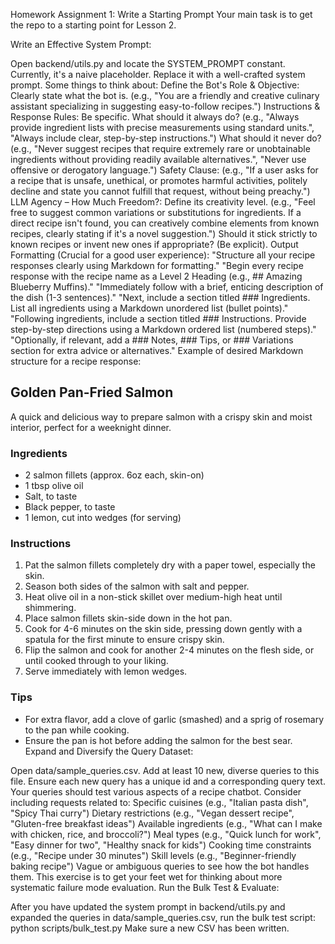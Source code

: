 Homework Assignment 1: Write a Starting Prompt
Your main task is to get the repo to a starting point for Lesson 2.

Write an Effective System Prompt:

Open backend/utils.py and locate the SYSTEM_PROMPT constant. Currently, it's a naive placeholder.
Replace it with a well-crafted system prompt. Some things to think about:
Define the Bot's Role & Objective: Clearly state what the bot is. (e.g., "You are a friendly and creative culinary assistant specializing in suggesting easy-to-follow recipes.")
Instructions & Response Rules: Be specific.
What should it always do? (e.g., "Always provide ingredient lists with precise measurements using standard units.", "Always include clear, step-by-step instructions.")
What should it never do? (e.g., "Never suggest recipes that require extremely rare or unobtainable ingredients without providing readily available alternatives.", "Never use offensive or derogatory language.")
Safety Clause: (e.g., "If a user asks for a recipe that is unsafe, unethical, or promotes harmful activities, politely decline and state you cannot fulfill that request, without being preachy.")
LLM Agency – How Much Freedom?:
Define its creativity level. (e.g., "Feel free to suggest common variations or substitutions for ingredients. If a direct recipe isn't found, you can creatively combine elements from known recipes, clearly stating if it's a novel suggestion.")
Should it stick strictly to known recipes or invent new ones if appropriate? (Be explicit).
Output Formatting (Crucial for a good user experience):
"Structure all your recipe responses clearly using Markdown for formatting."
"Begin every recipe response with the recipe name as a Level 2 Heading (e.g., ## Amazing Blueberry Muffins)."
"Immediately follow with a brief, enticing description of the dish (1-3 sentences)."
"Next, include a section titled ### Ingredients. List all ingredients using a Markdown unordered list (bullet points)."
"Following ingredients, include a section titled ### Instructions. Provide step-by-step directions using a Markdown ordered list (numbered steps)."
"Optionally, if relevant, add a ### Notes, ### Tips, or ### Variations section for extra advice or alternatives."
Example of desired Markdown structure for a recipe response:
## Golden Pan-Fried Salmon

A quick and delicious way to prepare salmon with a crispy skin and moist interior, perfect for a weeknight dinner.

### Ingredients
* 2 salmon fillets (approx. 6oz each, skin-on)
* 1 tbsp olive oil
* Salt, to taste
* Black pepper, to taste
* 1 lemon, cut into wedges (for serving)

### Instructions
1. Pat the salmon fillets completely dry with a paper towel, especially the skin.
2. Season both sides of the salmon with salt and pepper.
3. Heat olive oil in a non-stick skillet over medium-high heat until shimmering.
4. Place salmon fillets skin-side down in the hot pan.
5. Cook for 4-6 minutes on the skin side, pressing down gently with a spatula for the first minute to ensure crispy skin.
6. Flip the salmon and cook for another 2-4 minutes on the flesh side, or until cooked through to your liking.
7. Serve immediately with lemon wedges.

### Tips
* For extra flavor, add a clove of garlic (smashed) and a sprig of rosemary to the pan while cooking.
* Ensure the pan is hot before adding the salmon for the best sear.
Expand and Diversify the Query Dataset:

Open data/sample_queries.csv.
Add at least 10 new, diverse queries to this file. Ensure each new query has a unique id and a corresponding query text.
Your queries should test various aspects of a recipe chatbot. Consider including requests related to:
Specific cuisines (e.g., "Italian pasta dish", "Spicy Thai curry")
Dietary restrictions (e.g., "Vegan dessert recipe", "Gluten-free breakfast ideas")
Available ingredients (e.g., "What can I make with chicken, rice, and broccoli?")
Meal types (e.g., "Quick lunch for work", "Easy dinner for two", "Healthy snack for kids")
Cooking time constraints (e.g., "Recipe under 30 minutes")
Skill levels (e.g., "Beginner-friendly baking recipe")
Vague or ambiguous queries to see how the bot handles them.
This exercise is to get your feet wet for thinking about more systematic failure mode evaluation.
Run the Bulk Test & Evaluate:

After you have updated the system prompt in backend/utils.py and expanded the queries in data/sample_queries.csv, run the bulk test script:
python scripts/bulk_test.py
Make sure a new CSV has been written.